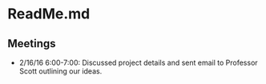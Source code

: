 ReadMe.md
=========

Meetings
--------
- 2/16/16 6:00-7:00: Discussed project details and sent email to Professor Scott outlining our ideas.
